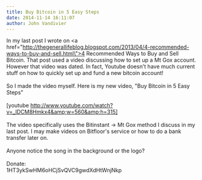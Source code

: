 ```yaml
---
title: Buy Bitcoin in 5 Easy Steps
date: 2014-11-14 16:11:07
author: John Vandivier
---
```




In my last post I wrote on <a href=\"http://thegenerallifeblog.blogspot.com/2013/04/4-recommended-ways-to-buy-and-sell.html\">4 Recommended Ways to Buy and Sell Bitcoin</a>. That post used a video discussing how to set up a Mt Gox account. However that video was dated. In fact, Youtube doesn't have much current stuff on how to quickly set up and fund a new bitcoin account!<br /><br />So I made the video myself. Here is my new video, \"Buy Bitcoin in 5 Easy Steps\"<br /><br />[youtube http://www.youtube.com/watch?v=_IDCM8Hmkx4&amp;w=560&amp;h=315]<br /><br />The video specifically uses the Bitinstant -&gt; Mt Gox method I discuss in my last post. I may make videos on Bitfloor's service or how to do a bank transfer later on.<br /><br />Anyone notice the song in the background or the logo?<br /><br />Donate:<br />1HT3ykSwHM6oHCjSvQVC9gwdXdHtWnjNkp